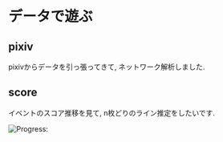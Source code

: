 データで遊ぶ
====

## pixiv

pixivからデータを引っ張ってきて, ネットワーク解析しました. 


## score 

イベントのスコア推移を見て, n枚どりのライン推定をしたいです. 

![Progress](http://progressed.io/bar/29):
